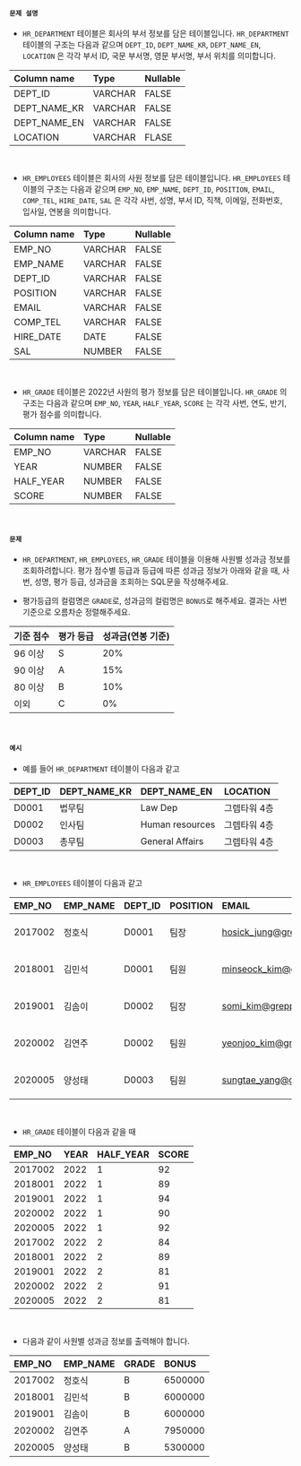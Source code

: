 #### `문제 설명`

- `HR_DEPARTMENT` 테이블은 회사의 부서 정보를 담은 테이블입니다. `HR_DEPARTMENT` 테이블의 구조는 다음과 같으며 `DEPT_ID`, `DEPT_NAME_KR`, `DEPT_NAME_EN`, `LOCATION` 은 각각 부서 ID, 국문 부서명, 영문 부서명, 부서 위치를 의미합니다.

|Column name|Type|Nullable|
|:--|:--|:--|
|DEPT_ID|VARCHAR|FALSE|
|DEPT_NAME_KR|VARCHAR|FALSE|
|DEPT_NAME_EN|VARCHAR|FALSE|
|LOCATION|VARCHAR|FLASE|
<br>

- `HR_EMPLOYEES` 테이블은 회사의 사원 정보를 담은 테이블입니다. `HR_EMPLOYEES` 테이블의 구조는 다음과 같으며 `EMP_NO`, `EMP_NAME`, `DEPT_ID`, `POSITION`, `EMAIL`, `COMP_TEL`, `HIRE_DATE`, `SAL` 은 각각 사번, 성명, 부서 ID, 직책, 이메일, 전화번호, 입사일, 연봉을 의미합니다.

|Column name|Type|Nullable|
|:--|:--|:--|
|EMP_NO|VARCHAR|FALSE|
|EMP_NAME|VARCHAR|FALSE|
|DEPT_ID|VARCHAR|FALSE|
|POSITION|VARCHAR|FALSE|
|EMAIL|VARCHAR|FALSE|
|COMP_TEL|VARCHAR|FALSE|
|HIRE_DATE|DATE|FALSE|
|SAL|NUMBER|FALSE|
<br>

- `HR_GRADE` 테이블은 2022년 사원의 평가 정보를 담은 테이블입니다. `HR_GRADE` 의 구조는 다음과 같으며 `EMP_NO`, `YEAR`, `HALF_YEAR`, `SCORE` 는 각각 사번, 연도, 반기, 평가 점수를 의미합니다.

|Column name|Type|Nullable|
|:--|:--|:--|
|EMP_NO|VARCHAR|FALSE|
|YEAR|NUMBER|FALSE|
|HALF_YEAR|NUMBER|FALSE|
|SCORE|NUMBER|FALSE|
<br>

#### `문제`

- `HR_DEPARTMENT`, `HR_EMPLOYEES`, `HR_GRADE` 테이블을 이용해 사원별 성과금 정보를 조회하려합니다. 평가 점수별 등급과 등급에 따른 성과금 정보가 아래와 같을 때, 사번, 성명, 평가 등급, 성과금을 조회하는 SQL문을 작성해주세요.

- 평가등급의 컬럼명은 `GRADE`로, 성과금의 컬럼명은 `BONUS`로 해주세요.
결과는 사번 기준으로 오름차순 정렬해주세요.

|기준 점수|평가 등급|성과금(연봉 기준)|
|:--|:--|:--|
|96 이상|S|20%|
|90 이상|A|15%|
|80 이상|B|10%|
|이외|C|0%|
<br>

#### `예시`

- 예를 들어 `HR_DEPARTMENT` 테이블이 다음과 같고

|DEPT_ID|DEPT_NAME_KR|DEPT_NAME_EN|LOCATION|
|:--|:--|:--|:--|
|D0001|법무팀|Law Dep|그렙타워 4층|
|D0002|인사팀|Human resources|그렙타워 4층|
|D0003|총무팀|General Affairs|그렙타워 4층|
<br>

- `HR_EMPLOYEES` 테이블이 다음과 같고

|EMP_NO|EMP_NAME|DEPT_ID|POSITION|EMAIL|COMP_TEL|HIRE_DATE|SAL|
|:--|:--|:--|:--|:--|:--|:--|:--|
|2017002|정호식|D0001|팀장|hosick_jung@grepp.com|031-8000-1101|2017-03-01|65000000|
|2018001|김민석|D0001|팀원|minseock_kim@grepp.com|031-8000-1102|2018-03-01|60000000|
|2019001|김솜이|D0002|팀장|somi_kim@grepp.com|031-8000-1106|2019-03-01|60000000|
|2020002|김연주|D0002|팀원|yeonjoo_kim@grepp.com|031-8000-1107|2020-03-01|53000000|
|2020005|양성태|D0003|팀원|sungtae_yang@grepp.com|031-8000-1112|2020-03-01|53000000|
<br>

- `HR_GRADE` 테이블이 다음과 같을 때

|EMP_NO|YEAR|HALF_YEAR|SCORE|
|:--|:--|:--|:--|
|2017002|2022|1|92|
|2018001|2022|1|89|
|2019001|2022|1|94|
|2020002|2022|1|90|
|2020005|2022|1|92|
|2017002|2022|2|84|
|2018001|2022|2|89|
|2019001|2022|2|81|
|2020002|2022|2|91|
|2020005|2022|2|81|
<br>

- 다음과 같이 사원별 성과금 정보를 출력해야 합니다.

|EMP_NO|EMP_NAME|GRADE|BONUS|
|:--|:--|:--|:--|
|2017002|정호식|B|6500000|
|2018001|김민석|B|6000000|
|2019001|김솜이|B|6000000|
|2020002|김연주|A|7950000|
|2020005|양성태|B|5300000|
<br>